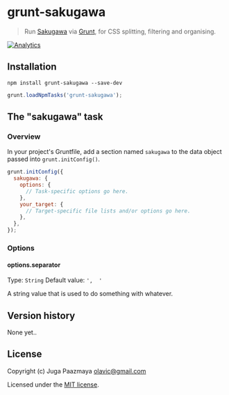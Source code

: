 # grunt-sakugawa

> Run [Sakugawa](https://github.com/paazmaya/sakugawa "CSS splitter, filter and organiser")
> via [Grunt](http://gruntjs.com/ "The JavaScript Task Runner"), for CSS splitting, filtering and organising.

[![Analytics](https://ga-beacon.appspot.com/UA-2643697-15/grunt-sakugawa/index)](https://github.com/igrigorik/ga-beacon)

## Installation

```shell
npm install grunt-sakugawa --save-dev
```

```js
grunt.loadNpmTasks('grunt-sakugawa');
```

## The "sakugawa" task

### Overview

In your project's Gruntfile, add a section named `sakugawa` to the data object passed
into `grunt.initConfig()`.

```js
grunt.initConfig({
  sakugawa: {
    options: {
      // Task-specific options go here.
    },
    your_target: {
      // Target-specific file lists and/or options go here.
    },
  },
});
```

### Options

#### options.separator

Type: `String`
Default value: `',  '`

A string value that is used to do something with whatever.


## Version history

None yet..

## License

Copyright (c) Juga Paazmaya <olavic@gmail.com>

Licensed under the [MIT license](LICENSE).

